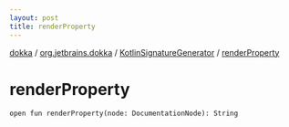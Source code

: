 ```yaml
---
layout: post
title: renderProperty
---
```

[dokka](../../index.md) / [org.jetbrains.dokka](../index.md) / [KotlinSignatureGenerator](index.md) / [renderProperty](renderProperty.md)

# renderProperty

```
open fun renderProperty(node: DocumentationNode): String
```
